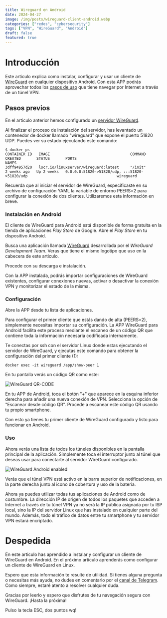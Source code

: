 ```yaml
---
title: Wireguard en Android
date: 2024-04-27
image: /img/posts/wireguard-client-android.webp
categories: ["redes", "cybersecurity"]
tags: ["VPN", "WireGuard", "Android"]
draft: false
featured: true
---
```


# Introducción

Este articulo explica como instalar, configurar y usar un cliente de [WireGuard](/post/2024/wireguard) en cualquier dispositivo Android. Con esta APP podrás aprovechar todos los [casos de uso](/post/2024/vpn) que tiene navegar por Internet a través de un túnel VPN.

## Pasos previos

En el articulo anterior hemos configurado un [servidor WireGuard](/post/2024/wireguard-server).

Al finalizar el proceso de instalación del servidor, has levantado un contenedor de docker llamado "wireguard" que expone el puerto 51820 UDP. Puedes ver su estado ejecutando este comando:

```
$ docker ps
CONTAINER ID   IMAGE                                    COMMAND                  CREATED       STATUS       PORTS                                                                                NAMES
3dff94957d20   lscr.io/linuxserver/wireguard:latest     "/init"                  2 weeks ago   Up 2 weeks   0.0.0.0:51820->51820/udp, :::51820->51820/udp                                        wireguard
```

Recuerda que al iniciar el servidor de WireGuard, especificaste en su archivo de configuración YAML la variable de entorno PEERS=2 para configurar la conexión de dos clientes. Utilizaremos esta información en breve.

### Instalación en Android

El cliente de WireGuard para Android está disponible de forma gratuita en la tienda de aplicaciones *Play Store* de Google. Abre el *Play Store* en tu dispositivo Android.

Busca una aplicación llamada [WireGuard](https://play.google.com/store/apps/details?id=com.wireguard.android) desarrollada por el *WireGuard Development Team*. Veras que tiene el mismo logotipo que uso en la cabecera de este articulo.

Procede con su descarga e instalación.

Con la APP instalada, podrás importar configuraciones de WireGuard existentes, configurar conexiones nuevas, activar o desactivar la conexión VPN y monitorizar el estado de la misma.

### Configuración

Abre la APP desde tu lista de aplicaciones.

Para configurar el primer cliente que estás dando de alta (PEERS=2), simplemente necesitas importar su configuración. La APP WireGuard para Android facilita este proceso mediante el escaneo de un código QR que contiene toda la información necesaria codificada internamente.

Te conectas por ssh con el servidor Linux donde estas ejecutando el servidor de WireGuard, y ejecutas este comando para obtener la configuración del primer cliente (1):

```
docker exec -it wireguard /app/show-peer 1
```

En tu pantalla verás un código QR como este:

![WireGuard QR-CODE](/img/wireguard-qr.jpg)

En tu APP de Android, toca el botón "+" que aparece en la esquina inferior derecha para añadir una nueva conexión de VPN. Selecciona la opción de "Escanear desde código QR". Procede a escanear este código QR usando tu propio smartphone.

Con esto ya tienes tu primer cliente de WireGuard configurado y listo para funcionar en Android.

### Uso

Ahora verás una lista de todos los túneles disponibles en la pantalla principal de la aplicación. Simplemente toca el interruptor junto al túnel que deseas usar para conectarte al servidor WireGuard configurado.

![WireGuard Android enabled](/img/wireguard-android-enabled.webp)

Verás que el túnel VPN está activo en la barra superior de notificaciones, en la parte derecha junto al icono de cobertura y uso de la batería.

Ahora ya puedes utilizar todas tus aplicaciones de Android como de costumbre. La dirección IP de origen de todos los paquetes que acceden a Internet a través de tu túnel VPN ya no será la IP pública asignada por tu ISP local, sino la IP del servidor Linux que has instalado en cualquier parte del mundo. Además, todo el tráfico de datos entre tu smartphone y tu servidor VPN estará encriptado.

# Despedida

En este articulo has aprendido a instalar y configurar un cliente de WireGuard en Android. En el próximo articulo aprenderás como configurar un cliente de WireGuard en Linux.

Espero que esta información te resulte de utilidad. Si tienes alguna pregunta o necesitas más ayuda, no dudes en comentarlo por el [canal de Telegram](https://t.me/lateclaescape). Como siempre, estaré atento a resolver cualquier duda.

Gracias por leerlo y espero que disfrutes de tu navegación segura con WireGuard. ¡Hasta la próxima!

Pulso la tecla ESC, dos puntos wq!
